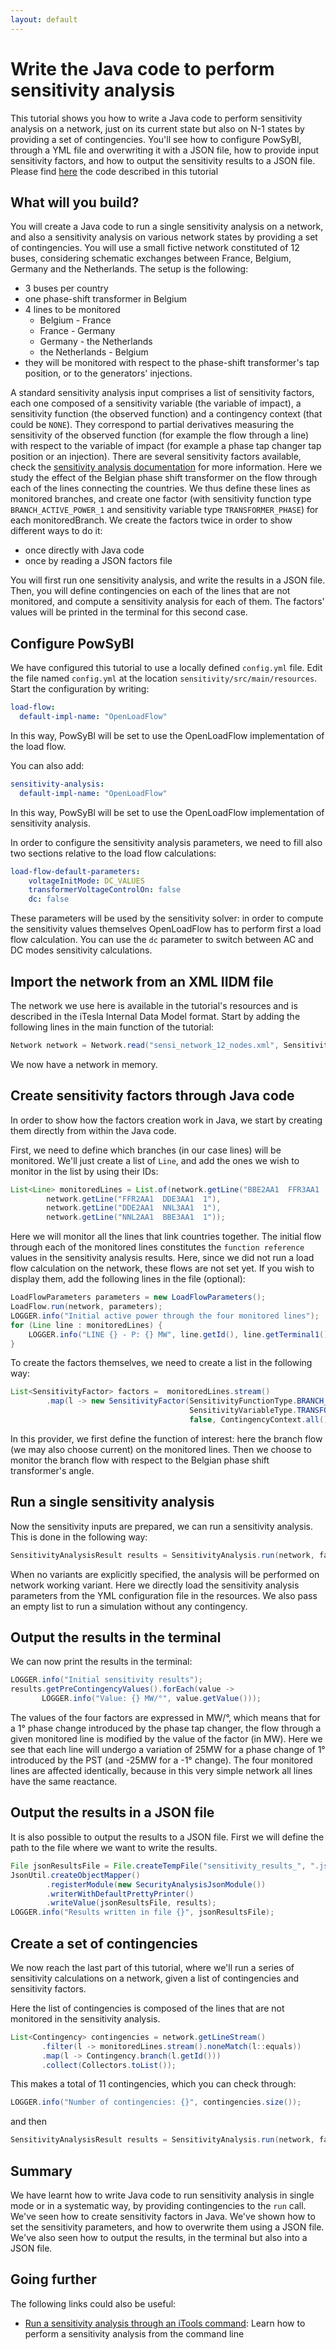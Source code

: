 ```yaml
---
layout: default
---
```


# Write the Java code to perform sensitivity analysis
This tutorial shows you how to write a Java code to perform sensitivity analysis on a network, just on its current state but also on N-1 states by providing a set of contingencies. You'll see how to configure PowSyBl, through a YML file and overwriting it with a JSON file, how to provide input sensitivity factors, and how to output the sensitivity results to a JSON file. Please find [here](https://github.com/powsybl/powsybl-tutorials/tree/main/sensitivity) the code described in this tutorial

## What will you build?
You will create a Java code to run a single sensitivity analysis on a network, and also a sensitivity analysis on various network states by providing a set of contingencies. You will use a small fictive network constituted of 12 buses, considering schematic exchanges between France, Belgium, Germany and the Netherlands. The setup is the following:
- 3 buses per country
- one phase-shift transformer in Belgium
- 4 lines to be monitored
  - Belgium - France
  - France - Germany
  - Germany - the Netherlands
  - the Netherlands - Belgium
- they will be monitored with respect to the phase-shift transformer's tap position, or to the generators' injections.

A standard sensitivity analysis input comprises a list of sensitivity factors, each one composed of a sensitivity variable (the variable of impact), a sensitivity function (the observed function) and a contingency context (that could be `NONE`). They correspond to partial derivatives measuring the sensitivity of the observed function (for example the flow through a line) with respect to the variable of impact (for example a phase tap changer tap position or an injection). There are several sensitivity factors available, check the [sensitivity analysis documentation](inv:powsyblcore:*:*#simulation/sensitivity/index) for more information. Here we study the effect of the Belgian phase shift transformer on the flow through each of the lines connecting the countries. We thus define these lines as monitored branches, and create one factor (with sensitivity function type `BRANCH_ACTIVE_POWER_1` and sensitivity variable type `TRANSFORMER_PHASE`) for each monitoredBranch. We create the factors twice in order to show different ways to do it:
- once directly with Java code
- once by reading a JSON factors file

You will first run one sensitivity analysis, and write the results in a JSON file. Then, you will define contingencies on each of the lines that are not monitored, and compute a sensitivity analysis for each of them. The factors' values will be printed in the terminal for this second case.

## Configure PowSyBl
We have configured this tutorial to use a locally defined `config.yml` file.
Edit the file named `config.yml` at the location `sensitivity/src/main/resources`.
Start the configuration by writing:
```yaml
load-flow:
  default-impl-name: "OpenLoadFlow"
```
In this way, PowSyBl will be set to use the OpenLoadFlow implementation of the load flow.

You can also add:
```yaml
sensitivity-analysis:
  default-impl-name: "OpenLoadFlow"
```
In this way, PowSyBl will be set to use the OpenLoadFlow implementation of sensitivity analysis.

In order to configure the sensitivity analysis parameters, we need to fill also two sections relative 
to the load flow calculations:
```yaml
load-flow-default-parameters:
    voltageInitMode: DC_VALUES
    transformerVoltageControlOn: false
    dc: false    
```

These parameters will be used by the sensitivity solver: in order to compute the sensitivity values themselves OpenLoadFlow has to perform first a load flow calculation. You can use the `dc` parameter to switch between AC and DC modes sensitivity calculations.

## Import the network from an XML IIDM file

The network we use here is available in the tutorial's resources and is described in the iTesla Internal Data Model format. Start by adding the following lines in the main function of the tutorial:
```java
Network network = Network.read("sensi_network_12_nodes.xml", SensitivityTutorial.class.getResourceAsStream("/sensi_network_12_nodes.xml"));
```
We now have a network in memory.

## Create sensitivity factors through Java code

In order to show how the factors creation work in Java, we start by creating them directly from within the Java code.

First, we need to define which branches (in our case lines) will be monitored. We'll just create a list of `Line`,
and add the ones we wish to monitor in the list by using their IDs:
```java
List<Line> monitoredLines = List.of(network.getLine("BBE2AA1  FFR3AA1  1"),
        network.getLine("FFR2AA1  DDE3AA1  1"),
        network.getLine("DDE2AA1  NNL3AA1  1"),
        network.getLine("NNL2AA1  BBE3AA1  1"));
```
Here we will monitor all the lines that link countries together. The initial flow through each of the monitored lines constitutes the `function reference` values in the sensitivity analysis results. Here, since we did not run a load flow calculation on the network, these flows are not set yet. If you wish to display them, add the following lines in the file (optional):
```java
LoadFlowParameters parameters = new LoadFlowParameters();
LoadFlow.run(network, parameters);
LOGGER.info("Initial active power through the four monitored lines");
for (Line line : monitoredLines) {
    LOGGER.info("LINE {} - P: {} MW", line.getId(), line.getTerminal1().getP());
}
```

To create the factors themselves, we need to create a list in the following way:
```java
List<SensitivityFactor> factors =  monitoredLines.stream()
        .map(l -> new SensitivityFactor(SensitivityFunctionType.BRANCH_ACTIVE_POWER_1, l.getId(),
                                        SensitivityVariableType.TRANSFORMER_PHASE, "BBE2AA1  BBE3AA1  1",
                                        false, ContingencyContext.all())).collect(Collectors.toList());
```
In this provider, we first define the function of interest: here the branch flow (we may also choose current) on the monitored lines. Then we choose to monitor the branch flow with respect to the Belgian phase shift transformer's angle.

## Run a single sensitivity analysis

Now the sensitivity inputs are prepared, we can run a sensitivity analysis. This is done in the following way:
```java
SensitivityAnalysisResult results = SensitivityAnalysis.run(network, factors, Collections.emptyList());;
```
When no variants are explicitly specified, the analysis will be performed on network working variant. Here we directly load the sensitivity analysis parameters from the YML configuration file in the resources. We also pass an empty list to run a simulation without any contingency.

## Output the results in the terminal

We can now print the results in the terminal:
```java
LOGGER.info("Initial sensitivity results");
results.getPreContingencyValues().forEach(value ->
       LOGGER.info("Value: {} MW/°", value.getValue()));
```
The values of the four factors are expressed in MW/°, which means that for a 1° phase change introduced by the phase tap changer, the flow through a given monitored line is modified by the value of the factor (in MW). Here we see that each line will undergo a variation of 25MW for a phase change of 1° introduced by the PST (and -25MW for a -1° change). The four monitored lines are affected identically, because in this very simple network all lines have the same reactance.

## Output the results in a JSON file

It is also possible to output the results to a JSON file. First we will define the path to the file
where we want to write the results.
```java
File jsonResultsFile = File.createTempFile("sensitivity_results_", ".json");
JsonUtil.createObjectMapper()
        .registerModule(new SecurityAnalysisJsonModule())
        .writerWithDefaultPrettyPrinter()
        .writeValue(jsonResultsFile, results);
LOGGER.info("Results written in file {}", jsonResultsFile);
```

## Create a set of contingencies 

We now reach the last part of this tutorial, where we'll run a series of sensitivity calculations on a network, given a list of contingencies and sensitivity factors.

Here the list of contingencies is composed of the lines that are not monitored in the sensitivity analysis.
```java
List<Contingency> contingencies = network.getLineStream()
       .filter(l -> monitoredLines.stream().noneMatch(l::equals))
       .map(l -> Contingency.branch(l.getId()))
       .collect(Collectors.toList());
```

This makes a total of 11 contingencies, which you can check through:
```java
LOGGER.info("Number of contingencies: {}", contingencies.size());
```
and then 
```java
SensitivityAnalysisResult results = SensitivityAnalysis.run(network, factors, contingencies);
```

## Summary
We have learnt how to write Java code to run sensitivity analysis in single mode or in a systematic way, by providing contingencies to the `run` call. We've seen how to create sensitivity factors in Java. We've shown how to set the sensitivity parameters, and how to overwrite them using a JSON file. We've also seen how to output the results, in the terminal but also into a JSON file.

## Going further
The following links could also be useful:
- [Run a sensitivity analysis through an iTools command](inv:powsyblcore:*:*#user/itools/sensitivity-computation): Learn how to perform a sensitivity analysis from the command line 
